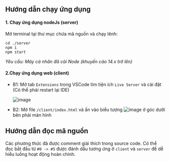 ## Hướng dẫn chạy ứng dụng
#### 1. Chạy ứng dụng nodeJs (server)
Mở terminal tại thư mục chứa mã nguồn và chạy lênh:
```
cd ./server
npm i
npm start
```
_Yêu cầu: Máy cá nhân đã cài Node (khuyến cáo 14.x trở lên)_
#### 2.Chạy ứng dụng web (client)
- B1: Mở tab `Extensions` trong VSCode tìm tiện ích `Live Server` và cài đặt (Có thể phải restart lại IDE)
  
  ![image](https://github.com/user-attachments/assets/d3ef93c1-fc7a-4fa9-901f-e2873a26c77c)

- B2: Mở file `/client/index.html` và ấn vào biểu tượng ![image](https://github.com/user-attachments/assets/b259cf0e-df5f-4b9c-bb6a-3b21b1468428)
 ở góc dưới bên phải màn hình
## Hướng dẫn đọc mã nguồn
Các phương thức đã được comment giải thích trong source code. Có thể đọc bắt đầu từ `#0 -> #5` được đánh dấu tương ứng ở `client` và `server` để dễ hiểu luồng hoạt động hoàn chỉnh.
